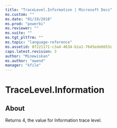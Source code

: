 ```yaml
---
title: "TraceLevel.Information | Microsoft Docs"
ms.custom: ""
ms.date: "01/19/2018"
ms.prod: "powerbi"
ms.reviewer: ""
ms.suite: ""
ms.tgt_pltfrm: ""
ms.topic: "language-reference"
ms.assetid: 8f221171-c3a4-4634-b1a1-7645ede6653c
caps.latest.revision: 3
author: "Minewiskan"
ms.author: "owend"
manager: "kfile"
---
```

# TraceLevel.Information
## About  
Returns 4, the value for Information trace level.